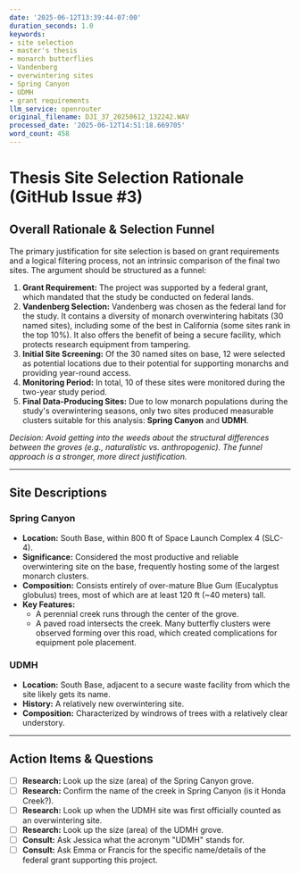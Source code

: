 ```yaml
---
date: '2025-06-12T13:39:44-07:00'
duration_seconds: 1.0
keywords:
- site selection
- master's thesis
- monarch butterflies
- Vandenberg
- overwintering sites
- Spring Canyon
- UDMH
- grant requirements
llm_service: openrouter
original_filename: DJI_37_20250612_132242.WAV
processed_date: '2025-06-12T14:51:18.669705'
word_count: 458
---
```

# Thesis Site Selection Rationale (GitHub Issue #3)

## Overall Rationale & Selection Funnel

The primary justification for site selection is based on grant requirements and a logical filtering process, not an intrinsic comparison of the final two sites. The argument should be structured as a funnel:

1.  **Grant Requirement:** The project was supported by a federal grant, which mandated that the study be conducted on federal lands.
2.  **Vandenberg Selection:** Vandenberg was chosen as the federal land for the study. It contains a diversity of monarch overwintering habitats (30 named sites), including some of the best in California (some sites rank in the top 10%). It also offers the benefit of being a secure facility, which protects research equipment from tampering.
3.  **Initial Site Screening:** Of the 30 named sites on base, 12 were selected as potential locations due to their potential for supporting monarchs and providing year-round access.
4.  **Monitoring Period:** In total, 10 of these sites were monitored during the two-year study period.
5.  **Final Data-Producing Sites:** Due to low monarch populations during the study's overwintering seasons, only two sites produced measurable clusters suitable for this analysis: **Spring Canyon** and **UDMH**.

*Decision: Avoid getting into the weeds about the structural differences between the groves (e.g., naturalistic vs. anthropogenic). The funnel approach is a stronger, more direct justification.*

---

## Site Descriptions

### Spring Canyon

*   **Location:** South Base, within 800 ft of Space Launch Complex 4 (SLC-4).
*   **Significance:** Considered the most productive and reliable overwintering site on the base, frequently hosting some of the largest monarch clusters.
*   **Composition:** Consists entirely of over-mature Blue Gum (Eucalyptus globulus) trees, most of which are at least 120 ft (~40 meters) tall.
*   **Key Features:**
    *   A perennial creek runs through the center of the grove.
    *   A paved road intersects the creek. Many butterfly clusters were observed forming over this road, which created complications for equipment pole placement.

### UDMH

*   **Location:** South Base, adjacent to a secure waste facility from which the site likely gets its name.
*   **History:** A relatively new overwintering site.
*   **Composition:** Characterized by windrows of trees with a relatively clear understory.

---

## Action Items & Questions

- [ ] **Research:** Look up the size (area) of the Spring Canyon grove.
- [ ] **Research:** Confirm the name of the creek in Spring Canyon (is it Honda Creek?).
- [ ] **Research:** Look up when the UDMH site was first officially counted as an overwintering site.
- [ ] **Research:** Look up the size (area) of the UDMH grove.
- [ ] **Consult:** Ask Jessica what the acronym "UDMH" stands for.
- [ ] **Consult:** Ask Emma or Francis for the specific name/details of the federal grant supporting this project.